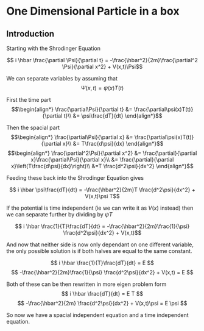 # One Dimensional Particle in a box

## Introduction

Starting with the Shrodinger Equation

$$ i \hbar \frac{\partial \Psi}{\partial t} = -\frac{\hbar^2}{2m}\frac{\partial^2 \Psi}{\partial x^2} + V(x,t)\Psi$$

We can separate variables by assuming that
$$\Psi(x,t) = \psi(x)T(t)$$

First the time part
$$\begin{align*}
\frac{\partial\Psi}{\partial t} &= \frac{\partial\psi(x)T(t)}{\partial t}\\
&= \psi\frac{dT}{dt}
\end{align*}$$

Then the spacial part
$$\begin{align*}
\frac{\partial\Psi}{\partial x} &= \frac{\partial\psi(x)T(t)}{\partial x}\\
&= T\frac{d\psi}{dx}
\end{align*}$$
$$\begin{align*}
\frac{\partial^2\Psi}{\partial x^2} &= \frac{\partial}{\partial x}\frac{\partial\Psi}{\partial x}\\
&= \frac{\partial}{\partial x}\left(T\frac{d\psi}{dx}\right)\\
&=T \frac{d^2\psi}{dx^2}
\end{align*}$$

Feeding these back into the Shrodinger Equation gives

$$ i \hbar \psi\frac{dT}{dt} = -\frac{\hbar^2}{2m}T \frac{d^2\psi}{dx^2} + V(x,t)\psi T$$

If the potential is time independent (ie we can write it as $V(x)$ instead) then we can separate further by dividing by $\psi T$

$$ i \hbar \frac{1}{T}\frac{dT}{dt} = -\frac{\hbar^2}{2m}\frac{1}{\psi} \frac{d^2\psi}{dx^2} + V(x,t)$$

And now that neither side is now only dependant on one different variable, the only possible solution is if both halves are equal to the same constant.

$$ i \hbar \frac{1}{T}\frac{dT}{dt} = E $$
$$  -\frac{\hbar^2}{2m}\frac{1}{\psi} \frac{d^2\psi}{dx^2} + V(x,t) = E $$

Both of these can be then rewritten in more eigen problem form
$$ i \hbar \frac{dT}{dt} = E T $$
$$  -\frac{\hbar^2}{2m} \frac{d^2\psi}{dx^2} + V(x,t)\psi = E \psi $$

So now we have a spacial independent equation and a time independent equation.
